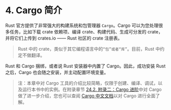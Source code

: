 # 4. Cargo 简介

Rust 官方提供了非常强大的构建系统和包管理器 `Cargo`。Cargo 可以为您处理很多任务，比如下载 crate 依赖项、编译 crate、构建代码、生成可分发的 crate，并将它们上传到 crates.io —— Rust 社区的 crate 注册表。

> Rust 中的 crate，类似于其它编程语言中的`“包”或者“库”`。目前，Rust 中约定不做翻译。

Rust 和 Cargo 捆绑，或者说 Rust 安装器中内置了 Cargo。因此，成功安装 Rust 之后，Cargo 也会随之安装，并主动配置环境变量。

> 注：本章中对 Cargo 工具的介绍比较简略，仅限于创建、编译、调试，以及运行本书中的实例。在附录章节 [24.2. 附录二：Cargo 进阶](./24-appendix/24.2-cargo.md)中对 Cargo 做了进一步介绍，您也可以查阅 [Cargo 中文文档](https://cargo.budshome.com)以对 Cargo 进行全面了解。
